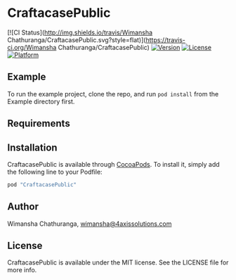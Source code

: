 # CraftacasePublic

[![CI Status](http://img.shields.io/travis/Wimansha Chathuranga/CraftacasePublic.svg?style=flat)](https://travis-ci.org/Wimansha Chathuranga/CraftacasePublic)
[![Version](https://img.shields.io/cocoapods/v/CraftacasePublic.svg?style=flat)](http://cocoapods.org/pods/CraftacasePublic)
[![License](https://img.shields.io/cocoapods/l/CraftacasePublic.svg?style=flat)](http://cocoapods.org/pods/CraftacasePublic)
[![Platform](https://img.shields.io/cocoapods/p/CraftacasePublic.svg?style=flat)](http://cocoapods.org/pods/CraftacasePublic)

## Example

To run the example project, clone the repo, and run `pod install` from the Example directory first.

## Requirements

## Installation

CraftacasePublic is available through [CocoaPods](http://cocoapods.org). To install
it, simply add the following line to your Podfile:

```ruby
pod "CraftacasePublic"
```

## Author

Wimansha Chathuranga, wimansha@4axissolutions.com

## License

CraftacasePublic is available under the MIT license. See the LICENSE file for more info.
